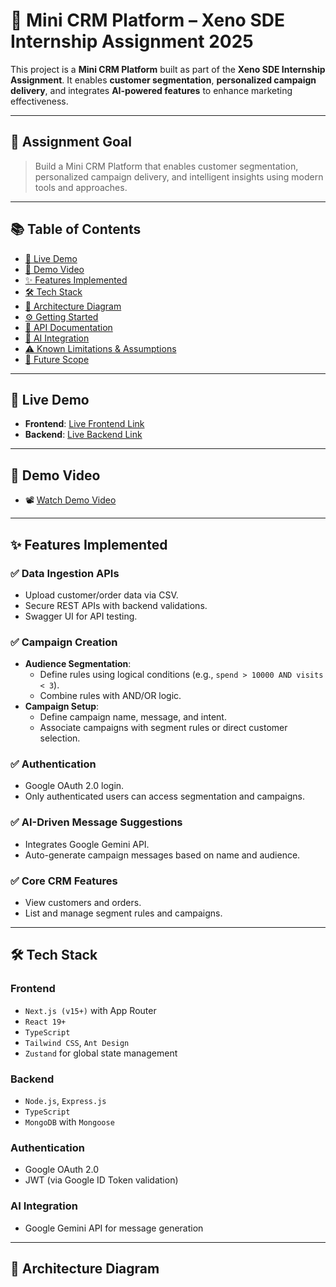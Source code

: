 # 🧠 Mini CRM Platform – Xeno SDE Internship Assignment 2025

This project is a **Mini CRM Platform** built as part of the **Xeno SDE Internship Assignment**. It enables **customer segmentation**, **personalized campaign delivery**, and integrates **AI-powered features** to enhance marketing effectiveness.

---

## 🚀 Assignment Goal

> Build a Mini CRM Platform that enables customer segmentation, personalized campaign delivery, and intelligent insights using modern tools and approaches.

---

## 📚 Table of Contents

- [🔗 Live Demo](#-live-demo)
- [🎥 Demo Video](#-demo-video)
- [✨ Features Implemented](#-features-implemented)
- [🛠 Tech Stack](#-tech-stack)
- [🧱 Architecture Diagram](#-architecture-diagram)
- [⚙️ Getting Started](#️-getting-started)
- [📄 API Documentation](#-api-documentation)
- [🤖 AI Integration](#-ai-integration)
- [⚠️ Known Limitations & Assumptions](#️-known-limitations--assumptions)
- [🔮 Future Scope](#-future-scope)

---

## 🔗 Live Demo

- **Frontend**: [Live Frontend Link](#)
- **Backend**: [Live Backend Link](#)

---

## 🎥 Demo Video

- 📽️ [Watch Demo Video](#)

---

## ✨ Features Implemented

### ✅ Data Ingestion APIs
- Upload customer/order data via CSV.
- Secure REST APIs with backend validations.
- Swagger UI for API testing.

### ✅ Campaign Creation
- **Audience Segmentation**:
  - Define rules using logical conditions (e.g., `spend > 10000 AND visits < 3`).
  - Combine rules with AND/OR logic.
- **Campaign Setup**:
  - Define campaign name, message, and intent.
  - Associate campaigns with segment rules or direct customer selection.

### ✅ Authentication
- Google OAuth 2.0 login.
- Only authenticated users can access segmentation and campaigns.

### ✅ AI-Driven Message Suggestions
- Integrates Google Gemini API.
- Auto-generate campaign messages based on name and audience.

### ✅ Core CRM Features
- View customers and orders.
- List and manage segment rules and campaigns.

---

## 🛠 Tech Stack

### Frontend
- `Next.js (v15+)` with App Router
- `React 19+`
- `TypeScript`
- `Tailwind CSS`, `Ant Design`
- `Zustand` for global state management

### Backend
- `Node.js`, `Express.js`
- `TypeScript`
- `MongoDB` with `Mongoose`

### Authentication
- Google OAuth 2.0
- JWT (via Google ID Token validation)


### AI Integration
- Google Gemini API for message generation

---

## 🧱 Architecture Diagram

